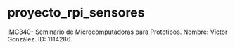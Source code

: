 # proyecto_rpi_sensores
IMC340- Seminario de Microcomputadoras para Prototipos.
Nombre: Víctor González.
ID: 1114286.
